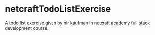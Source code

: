 # netcraftTodoListExercise
A todo list exercise given by nir kaufman in netcraft academy full stack development course.
